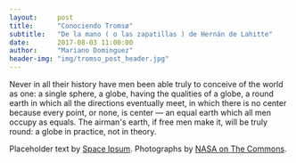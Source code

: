 ```yaml
---
layout:     post
title:      "Conociendo Tromsø"
subtitle:   "De la mano ( o las zapatillas ) de Hernán de Lahitte"
date:       2017-08-03 11:00:00
author:     "Mariano Dominguez"
header-img: "img/tromso_post_header.jpg"
---
```


<p>Never in all their history have men been able truly to conceive of the world as one: a single sphere, a globe, having the qualities of a globe, a round earth in which all the directions eventually meet, in which there is no center because every point, or none, is center — an equal earth which all men occupy as equals. The airman's earth, if free men make it, will be truly round: a globe in practice, not in theory.</p>

<p>Placeholder text by <a href="http://spaceipsum.com/">Space Ipsum</a>. Photographs by <a href="https://www.flickr.com/photos/nasacommons/">NASA on The Commons</a>.</p>
